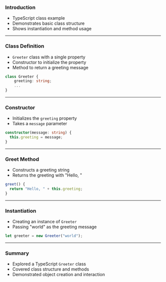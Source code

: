 ### Introduction

- TypeScript class example
- Demonstrates basic class structure
- Shows instantiation and method usage

---

### Class Definition

- `Greeter` class with a single property
- Constructor to initialize the property
- Method to return a greeting message

```ts
class Greeter {
    greeting: string;
    ...
}
```

---

### Constructor

- Initializes the `greeting` property
- Takes a `message` parameter

```ts
constructor(message: string) {
  this.greeting = message;
}
```

---

### Greet Method

- Constructs a greeting string
- Returns the greeting with "Hello, "

```ts
greet() {
  return "Hello, " + this.greeting;
}
```

---

### Instantiation

- Creating an instance of `Greeter`
- Passing "world" as the greeting message

```ts
let greeter = new Greeter("world");
```

---

### Summary

- Explored a TypeScript `Greeter` class
- Covered class structure and methods
- Demonstrated object creation and interaction
